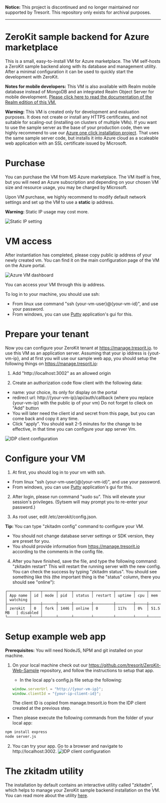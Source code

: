 **Notice:** This project is discontinued and no longer maintained nor supported by Tresorit. This repository only exists for archival purposes.
***

# ZeroKit sample backend for Azure marketplace
This is a small, easy-to-install VM for Azure marketplace. The VM self-hosts a ZeroKit sample backend along with its database and management utility. After a minimal configuration it can be used to quickly start the development with ZeroKit.

**Notes for mobile developers:** This VM is also available with Realm mobile database instead of MongoDB and an integrated Realm Object Server for mobile development. [Please click here to read the documentation of the Realm edition of this VM.](https://github.com/tresorit/ZeroKit-Azure-marketplace-vm/blob/master/REALM.README.md)

**Warning:** This VM is created only for development and evaluation purposes. It does not create or install any HTTPS certificates, and not suitable for scaling-out (installing on clusters of multiple VMs).
If you want to use the sample server as the base of your production code, then we highly recommend to use our [Azure one click installation project](https://github.com/tresorit/ZeroKit-Azure-backend-sample). That uses the same sample server code, but installs it into Azure cloud as a scaleable web application with an SSL certificate issued by Microsoft.

# Purchase
You can purchase the VM from MS Azure marketplace. The VM itself is free, but you will need an Azure subscription and depending on your chosen VM size and resource usage, you may be charged by Microsoft.

Upon VM purchase, we highly recommend to modify default network settings and set up the VM to use a **static** ip address.

**Warning:** Static IP usage may cost more.

![Static IP setting](https://github.com/tresorit/ZeroKit-Azure-marketplace-vm/raw/master/.images/azure-purchase-static-ip.PNG)

# VM access
After instantiation has completed, please copy public ip address of your newly created vm. You can find it on the main configuration page of the VM on the Azure portal.

![Azure VM dashboard](https://github.com/tresorit/ZeroKit-Azure-marketplace-vm/raw/master/.images/azure-vm-dashboard.PNG)

You can access your VM through this ip address.

To log in to your machine, you should use ssh:
- From linux use command "ssh {your-vm-user}@{your-vm-id}", and use your password.
- From windows, you can use [Putty](http://www.putty.org/) application's gui for this.

# Prepare your tenant
Now you can configure your ZeroKit tenant at https://manage.tresorit.io. to use this VM as an application server. Assuming that your ip iddress is {yout-vm-ip}, and at first you will use our sample web app, you should setup the following things on https://manage.tresorit.io:

 1.  Add "http://localhost:3002" as an allowed origin

 2. Create an authorization code flow client with the following data:
  - name: your choice, its only for display on the portal
  - redirect url: http://{your-vm-ip}/api/auth/callback   (where you replace {your-vm-ip} with the public ip of your vm)
    Do not forget to clieck on "Add" button
  - You will later need the client id and secret from this page, but you can come back and copy it any time.
  - Click "apply". You should wait 2-5 minutes for the change to be effective, in that time you can configure your app server Vm.

  ![IDP client configuration](https://github.com/tresorit/ZeroKit-Azure-marketplace-vm/raw/master/.images/tenant-idp-web-client.PNG)

# Configure your VM

1. At first, you should log in to your vm with ssh.
  - From linux "ssh {your-vm-user}@{your-vm-id}", and use your password.
  - From windows, you can use [Putty](http://www.putty.org) application's gui for this.

2. After login, please run command "sudo su". This will elevate your session's privileges. (Sytsem will may prompt you to re-enter your password.)

3. As root user, edit /etc/zerokit/config.json.

**Tip:** You can type "zkitadm config" command to configure your VM.
- You should not change database server settings or SDK version, they are preset for you.
- You should provide information from https://manage.tresorit.io according to the comments in the config file.

4. After you have finished, save the file, and type the following command: "zkitadm restart"
  This will restart the running server with the new config.
  You can check the success by typing "zkitadm status". You should see something like this (the important thing is the "status" column, there you should see "online"):
  ```
  ┌──────────┬────┬──────┬──────┬────────┬─────────┬────────┬─────┬───────────┬──────────┐
  │ App name │ id │ mode │ pid  │ status │ restart │ uptime │ cpu │ mem       │ watching │
  ├──────────┼────┼──────┼──────┼────────┼─────────┼────────┼─────┼───────────┼──────────┤
  │ zerokit  │ 0  │ fork │ 1446 │ online │ 0       │ 117s   │ 0%  │ 51.5 MB   │ disabled │
  └──────────┴────┴──────┴──────┴────────┴─────────┴────────┴─────┴───────────┴──────────┘
  ```
# Setup example web app
**Prerequisites:** You will need NodeJS, NPM and git installed on your machine.
1. On your local machine check out our https://github.com/tresorit/ZeroKit-Web-Sample repository, and follow the instructions to setup that app.
    - In the local app's config.js file setup the following:
   ```js
   window.serverUrl = "http://{your-vm-ip}";
   window.clientId = "{your-ip-client-id}";
   ```

     The client ID is copied from manage.tresorit.io from the IDP client created at the previous step.

  - Then please execute the following commands from the folder of your local app:
  ```bash
  npm install express
  node server.js
  ```
2.  You can try your app. Go to a browser and navigate to http://localhost:3002.
![IDP client configuration](https://github.com/tresorit/ZeroKit-Azure-marketplace-vm/raw/master/.images/web-sample-client.PNG)

# The zkitadm utility
The installation by default contains an interactive utility called "zkitadm", which helps to manage your ZeroKit sample backend installation on the VM.
You can read more about the utility [here](https://github.com/tresorit/ZeroKit-Azure-marketplace-vm/tree/master/zkitadm).
